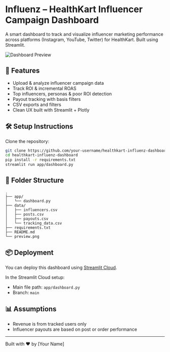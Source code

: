 # Influenz – HealthKart Influencer Campaign Dashboard

A smart dashboard to track and visualize influencer marketing performance across platforms (Instagram, YouTube, Twitter) for HealthKart. Built using Streamlit.

![Dashboard Preview](https://github.com/your-username/healthkart-influenz-dashboard/raw/main/preview.png)

## 🚀 Features
- Upload & analyze influencer campaign data
- Track ROI & incremental ROAS
- Top influencers, personas & poor ROI detection
- Payout tracking with basis filters
- CSV exports and filters
- Clean UX built with Streamlit + Plotly

## 🛠️ Setup Instructions
Clone the repository:
```bash
git clone https://github.com/your-username/healthkart-influenz-dashboard.git
cd healthkart-influenz-dashboard
pip install -r requirements.txt
streamlit run app/dashboard.py
```

## 📁 Folder Structure
```
.
├── app/
│   └── dashboard.py
├── data/
│   ├── influencers.csv
│   ├── posts.csv
│   ├── payouts.csv
│   └── tracking_data.csv
├── requirements.txt
├── README.md
└── preview.png
```

## 📦 Deployment
You can deploy this dashboard using [Streamlit Cloud](https://streamlit.io/cloud).

In the Streamlit Cloud setup:
- Main file path: `app/dashboard.py`
- Branch: `main`

## 📊 Assumptions
- Revenue is from tracked users only
- Influencer payouts are based on post or order performance

---

Built with ❤️ by [Your Name]